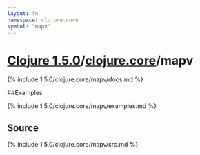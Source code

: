 ```yaml
---
layout: fn
namespace: clojure.core
symbol: "mapv"
---
```


# [Clojure 1.5.0](../../)/[clojure.core](../)/mapv

{% include 1.5.0/clojure.core/mapv/docs.md %}

##Examples

{% include 1.5.0/clojure.core/mapv/examples.md %}
## Source
{% include 1.5.0/clojure.core/mapv/src.md %}

